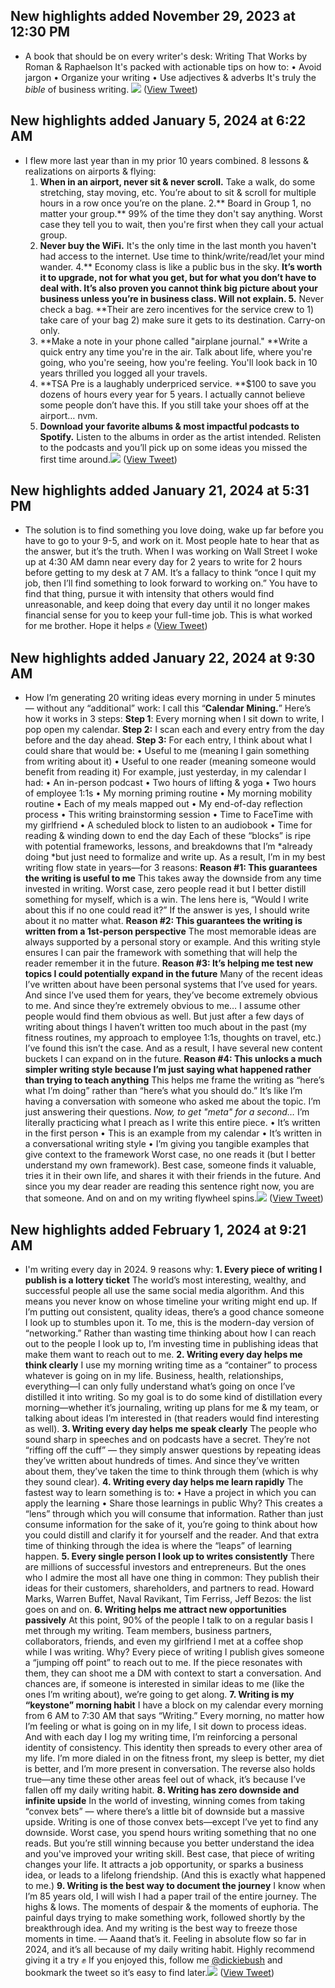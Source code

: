## New highlights added November 29, 2023 at 12:30 PM
- A book that should be on every writer's desk:
  Writing That Works by Roman & Raphaelson
  It's packed with actionable tips on how to:
  • Avoid jargon
  • Organize your writing
  • Use adjectives & adverbs
  It's truly the *bible* of business writing. 
  ![](https://pbs.twimg.com/media/GAHRTvjWcAA9nJO.jpg) ([View Tweet](https://twitter.com/dickiebush/status/1729893872027779325))
## New highlights added January 5, 2024 at 6:22 AM
- I flew more last year than in my prior 10 years combined.
  8 lessons & realizations on airports & flying:
  1. **When in an airport, never sit & never scroll.** Take a walk, do some stretching, stay moving, etc. You’re about to sit & scroll for multiple hours in a row once you’re on the plane.
  2.** Board in Group 1, no matter your group.** 99% of the time they don't say anything. Worst case they tell you to wait, then you're first when they call your actual group.
  3. **Never buy the WiFi.** It's the only time in the last month you haven't had access to the internet. Use time to think/write/read/let your mind wander. 
  4.** Economy class is like a public bus in the sky. **It’s worth it to upgrade, not for what you get, but for what you don’t have to deal with. It’s also proven you cannot think big picture about your business unless you’re in business class. Will not explain.
  5.** Never check a bag. **Their are zero incentives for the service crew to 1) take care of your bag 2) make sure it gets to its destination. Carry-on only.
  6. **Make a note in your phone called "airplane journal." **Write a quick entry any time you're in the air. Talk about life, where you're going, who you're seeing, how you're feeling. You'll look back in 10 years thrilled you logged all your travels.
  7. **TSA Pre is a laughably underpriced service. **$100 to save you dozens of hours every year for 5 years. I actually cannot believe some people don’t have this. If you still take your shoes off at the airport… nvm.
  8. **Download your favorite albums & most impactful podcasts to Spotify.** Listen to the albums in order as the artist intended. Relisten to the podcasts and you’ll pick up on some ideas you missed the first time around.<img src='https://pbs.twimg.com/media/GDFQTWcX0AABZUl.jpg'/> ([View Tweet](https://twitter.com/dickiebush/status/1743263416817471934))
## New highlights added January 21, 2024 at 5:31 PM
- The solution is to find something you love doing, wake up far before you have to go to your 9-5, and work on it.
  Most people hate to hear that as the answer, but it’s the truth.
  When I was working on Wall Street I woke up at 4:30 AM damn near every day for 2 years to write for 2 hours before getting to my desk at 7 AM.
  It’s a fallacy to think “once I quit my job, then I’ll find something to look forward to working on.”
  You have to find that thing, pursue it with intensity that others would find unreasonable, and keep doing that every day until it no longer makes financial sense for you to keep your full-time job. 
  This is what worked for me brother. 
  Hope it helps ✊ ([View Tweet](https://twitter.com/dickiebush/status/1749218065454092421))
## New highlights added January 22, 2024 at 9:30 AM
- How I’m generating 20 writing ideas every morning in under 5 minutes — without any “additional” work:
  I call this “**Calendar Mining.**” 
  Here’s how it works in 3 steps:
  **Step 1**: Every morning when I sit down to write, I pop open my calendar.
  **Step 2:** I scan each and every entry from the day before and the day ahead.
  **Step 3:** For each entry, I think about what I could share that would be:
  • Useful to me (meaning I gain something from writing about it)
  • Useful to one reader (meaning someone would benefit from reading it)
  For example, just yesterday, in my calendar I had:
  • An in-person podcast
  • Two hours of lifting & yoga
  • Two hours of employee 1:1s
  • My morning priming routine
  • My morning mobility routine
  • Each of my meals mapped out
  • My end-of-day reflection process
  • This writing brainstorming session
  • Time to FaceTime with my girlfriend
  • A scheduled block to listen to an audiobook
  • Time for reading & winding down to end the day
  Each of these “blocks” is ripe with potential frameworks, lessons, and breakdowns that I’m *already doing *but just need to formalize and write up.
  As a result, I’m in my best writing flow state in years—for 3 reasons:
  **Reason #1: This guarantees the writing is useful to me**
  This takes away the downside from any time invested in writing.
  Worst case, zero people read it but I better distill something for myself, which is a win.
  The lens here is, “Would I write about this if no one could read it?”
  If the answer is yes, I should write about it no matter what.
  **Reason #2: This guarantees the writing is written from a 1st-person perspective**
  The most memorable ideas are always supported by a personal story or example.
  And this writing style ensures I can pair the framework with something that will help the reader remember it in the future.
  **Reason #3: It’s helping me test new topics I could potentially expand in the future**
  Many of the recent ideas I’ve written about have been personal systems that I’ve used for years.
  And since I’ve used them for years, they’ve become extremely obvious to me.
  And since they’re extremely obvious to me… I assume other people would find them obvious as well.
  But just after a few days of writing about things I haven’t written too much about in the past (my fitness routines, my approach to employee 1:1s, thoughts on travel, etc.) I’ve found this isn’t the case.
  And as a result, I have several new content buckets I can expand on in the future.
  **Reason #4: This unlocks a much simpler writing style because I’m just saying what happened rather than trying to teach anything**
  This helps me frame the writing as “here’s what I’m doing” rather than “here’s what you should do.”
  It’s like I’m having a conversation with someone who asked me about the topic. I’m just answering their questions.
  *Now, to get "meta" for a second…*
  I’m literally practicing what I preach as I write this entire piece.
  • It’s written in the first person
  • This is an example from my calendar
  • It’s written in a conversational writing style
  • I’m giving you tangible examples that give context to the framework
  Worst case, no one reads it (but I better understand my own framework).
  Best case, someone finds it valuable, tries it in their own life, and shares it with their friends in the future.
  And since you my dear reader are reading this sentence right now, you are that someone.
  And on and on my writing flywheel spins.<img src='https://pbs.twimg.com/media/GEdDClvXAAARvYL.jpg'/> ([View Tweet](https://twitter.com/dickiebush/status/1749440720492957915))
## New highlights added February 1, 2024 at 9:21 AM
- I'm writing every day in 2024. 
  9 reasons why:
  **1. Every piece of writing I publish is a lottery ticket**
  The world’s most interesting, wealthy, and successful people all use the same social media algorithm.
  And this means you never know on whose timeline your writing might end up.
  If I’m putting out consistent, quality ideas, there’s a good chance someone I look up to stumbles upon it.
  To me, this is the modern-day version of “networking.”
  Rather than wasting time thinking about how I can reach out to the people I look up to, I’m investing time in publishing ideas that make them want to reach out to me.
  **2. Writing every day helps me think clearly**
  I use my morning writing time as a “container” to process whatever is going on in my life.
  Business, health, relationships, everything—I can only fully understand what’s going on once I’ve distilled it into writing.
  So my goal is to do some kind of distillation every morning—whether it’s journaling, writing up plans for me & my team, or talking about ideas I’m interested in (that readers would find interesting as well).
  **3. Writing every day helps me speak clearly**
  The people who sound sharp in speeches and on podcasts have a secret.
  They’re not “riffing off the cuff” — they simply answer questions by repeating ideas they’ve written about hundreds of times.
  And since they’ve written about them, they’ve taken the time to think through them (which is why they sound clear).
  **4. Writing every day helps me learn rapidly**
  The fastest way to learn something is to:
  • Have a project in which you can apply the learning
  • Share those learnings in public
  Why?
  This creates a “lens” through which you will consume that information.
  Rather than just consume information for the sake of it, you’re going to think about how you could distill and clarify it for yourself and the reader.
  And that extra time of thinking through the idea is where the “leaps” of learning happen.
  **5. Every single person I look up to writes consistently**
  There are millions of successful investors and entrepreneurs.
  But the ones who I admire the most all have one thing in common:
  They publish their ideas for their customers, shareholders, and partners to read.
  Howard Marks, Warren Buffet, Naval Ravikant, Tim Ferriss, Jeff Bezos: the list goes on and on.
  **6. Writing helps me attract new opportunities passively**
  At this point, 90% of the people I talk to on a regular basis I met through my writing.
  Team members, business partners, collaborators, friends, and even my girlfriend I met at a coffee shop while I was writing.
  Why?
  Every piece of writing I publish gives someone a “jumping off point” to reach out to me.
  If the piece resonates with them, they can shoot me a DM with context to start a conversation. And chances are, if someone is interested in similar ideas to me (like the ones I’m writing about), we’re going to get along.
  **7. Writing is my “keystone” morning habit**
  I have a block on my calendar every morning from 6 AM to 7:30 AM that says “Writing.”
  Every morning, no matter how I’m feeling or what is going on in my life, I sit down to process ideas.
  And with each day I log my writing time, I’m reinforcing a personal identity of consistency.
  This identity then spreads to every other area of my life. I’m more dialed in on the fitness front, my sleep is better, my diet is better, and I’m more present in conversation.
  The reverse also holds true—any time these other areas feel out of whack, it’s because I’ve fallen off my daily writing habit.
  **8. Writing has zero downside and infinite upside**
  In the world of investing, winning comes from taking “convex bets” — where there’s a little bit of downside but a massive upside.
  Writing is one of those convex bets—except I’ve yet to find any downside.
  Worst case, you spend hours writing something that no one reads. But you’re still winning because you better understand the idea and you've improved your writing skill.
  Best case, that piece of writing changes your life. It attracts a job opportunity, or sparks a business idea, or leads to a lifelong friendship.
  (And this is exactly what happened to me.)
  **9. Writing is the best way to document the journey**
  I know when I’m 85 years old, I will wish I had a paper trail of the entire journey.
  The highs & lows.
  The moments of despair & the moments of euphoria.
  The painful days trying to make something work, followed shortly by the breakthrough idea.
  And my writing is the best way to freeze those moments in time.
  —
  Aaand that’s it. Feeling in absolute flow so far in 2024, and it’s all because of my daily writing habit.
  Highly recommend giving it a try ✊
  If you enjoyed this, follow me <a href="https://twitter.com/dickiebush">@dickiebush</a> and bookmark the tweet so it’s easy to find later.<img src='https://pbs.twimg.com/media/GFQXnzkXwAALoMi.jpg'/> ([View Tweet](https://twitter.com/dickiebush/status/1753052244319052153))
